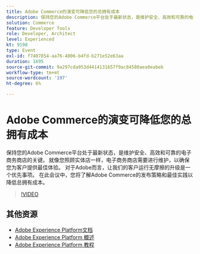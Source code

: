 ```yaml
---
title: Adobe Commerce的演变可降低您的总拥有成本
description: 保持您的Adobe Commerce平台处于最新状态，是维护安全、高效和可靠的电子商务商店的关键。 就像您照顾实体店一样，电子商务商店需要进行维护，以确保您为客户提供最佳体验。  对于Adobe而言，让我们的客户运行无摩擦的升级是一个优先事项。 在此会议中，您将了解Adobe Commerce的发布策略和最佳实践以降低总拥有成本。
solution: Commerce
feature: Developer Tools
role: Developer, Architect
level: Experienced
kt: 9198
type: Event
exl-id: f7407854-aa76-4006-b4fd-b271e52e63aa
duration: 1695
source-git-commit: 9a297cda953d4414131657f9ac84580aea0eabeb
workflow-type: tm+mt
source-wordcount: '197'
ht-degree: 6%

---
```


# Adobe Commerce的演变可降低您的总拥有成本

保持您的Adobe Commerce平台处于最新状态，是维护安全、高效和可靠的电子商务商店的关键。 就像您照顾实体店一样，电子商务商店需要进行维护，以确保您为客户提供最佳体验。  对于Adobe而言，让我们的客户运行无摩擦的升级是一个优先事项。 在此会议中，您将了解Adobe Commerce的发布策略和最佳实践以降低总拥有成本。

>[!VIDEO](https://video.tv.adobe.com/v/337765/?quality=12&learn=on&hidetitle=true)

## 其他资源

- [Adobe Experience Platform文档](https://experienceleague.adobe.com/docs/experience-platform.html)
- [Adobe Experience Platform 概述](https://experienceleague.adobe.com/docs/experience-platform/landing/home.html?lang=zh-Hans)
- [Adobe Experience Platform 教程](https://experienceleague.adobe.com/docs/platform-learn/tutorials/overview.html?lang=en)
